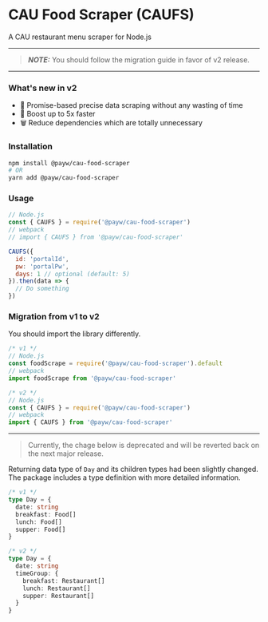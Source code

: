 # CAU Food Scraper (CAUFS)

A CAU restaurant menu scraper for Node.js

---

> **_NOTE:_** You should follow the migration guide in favor of v2 release.

---

### What's new in v2

- 🎯 Promise-based precise data scraping without any wasting of time
- 🚀 Boost up to 5x faster
- 🗑 Reduce dependencies which are totally unnecessary

### Installation

```zsh
npm install @payw/cau-food-scraper
# OR
yarn add @payw/cau-food-scraper
```

### Usage

```js
// Node.js
const { CAUFS } = require('@payw/cau-food-scraper')
// webpack
// import { CAUFS } from '@payw/cau-food-scraper'

CAUFS({
  id: 'portalId',
  pw: 'portalPw',
  days: 1 // optional (default: 5)
}).then(data => {
  // Do something
})
```

### Migration from v1 to v2

You should import the library differently.

```js
/* v1 */
// Node.js
const foodScrape = require('@payw/cau-food-scraper').default
// webpack
import foodScrape from '@payw/cau-food-scraper'

/* v2 */
// Node.js
const { CAUFS } = require('@payw/cau-food-scraper')
// webpack
import { CAUFS } from '@payw/cau-food-scraper'
```

---

> Currently, the chage below is deprecated and will be reverted back on the next major release.

Returning data type of `Day` and its children types had been slightly changed. The package includes a type definition with more detailed information.

```ts
/* v1 */
type Day = {
  date: string
  breakfast: Food[]
  lunch: Food[]
  supper: Food[]
}

/* v2 */
type Day = {
  date: string
  timeGroup: {
    breakfast: Restaurant[]
    lunch: Restaurant[]
    supper: Restaurant[]
  }
}
```

